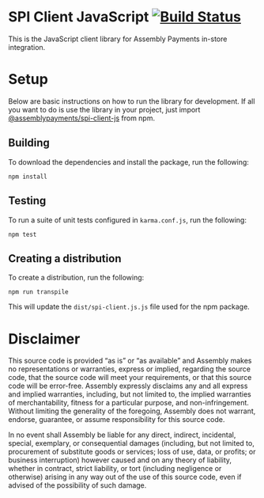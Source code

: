 # SPI Client JavaScript [![Build Status](https://travis-ci.org/AssemblyPayments/spi-client-js.svg?branch=master)](https://travis-ci.org/AssemblyPayments/spi-client-js)

This is the JavaScript client library for Assembly Payments in-store integration.

# Setup

Below are basic instructions on how to run the library for development. If all you want to do is use the library in your project, just import [@assemblypayments/spi-client-js](https://www.npmjs.com/package/@assemblypayments/spi-client-js) from npm.

## Building

To download the dependencies and install the package, run the following:

```
npm install
```

## Testing

To run a suite of unit tests configured in `karma.conf.js`, run the following:

```
npm test
```

## Creating a distribution

To create a distribution, run the following:

```
npm run transpile
```

This will update the `dist/spi-client.js.js` file used for the npm package.

# Disclaimer

This source code is provided “as is” or “as available” and Assembly makes no representations or warranties, express or implied, regarding the source code, that the source code will meet your requirements, or that this source code will be error-free. Assembly expressly disclaims any and all express and implied warranties, including, but not limited to, the implied warranties of merchantability, fitness for a particular purpose, and non-infringement. Without limiting the generality of the foregoing, Assembly does not warrant, endorse, guarantee, or assume responsibility for this source code.   

In no event shall Assembly be liable for any direct, indirect, incidental, special, exemplary, or consequential damages (including, but not limited to, procurement of substitute goods or services; loss of use, data, or profits; or business interruption) however caused and on any theory of liability, whether in contract, strict liability, or tort (including negligence or otherwise) arising in any way out of the use of this source code, even if advised of the possibility of such damage.

